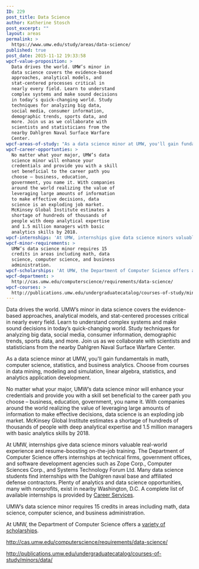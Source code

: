 ```yaml
---
ID: 229
post_title: Data Science
author: Katherine Stosch
post_excerpt: ""
layout: areas
permalink: >
  https://www.umw.edu/study/areas/data-science/
published: true
post_date: 2015-11-12 19:33:58
wpcf-value-proposition: >
  Data drives the world. UMW’s minor in
  data science covers the evidence-based
  approaches, analytical models, and
  stat-centered processes critical in
  nearly every field. Learn to understand
  complex systems and make sound decisions
  in today’s quick-changing world. Study
  techniques for analyzing big data,
  social media, consumer information,
  demographic trends, sports data, and
  more. Join us as we collaborate with
  scientists and statisticians from the
  nearby Dahlgren Naval Surface Warfare
  Center.
wpcf-areas-of-study: "As a data science minor at UMW, you'll gain fundamentals in math, computer science, statistics, and business analytics. Choose from courses in data mining, modeling and simulation, linear algebra, statistics, and analytics application development."
wpcf-career-opportunties: >
  No matter what your major, UMW’s data
  science minor will enhance your
  credentials and provide you with a skill
  set beneficial to the career path you
  choose – business, education,
  government, you name it. With companies
  around the world realizing the value of
  leveraging large amounts of information
  to make effective decisions, data
  science is an exploding job market.
  McKinsey Global Institute estimates a
  shortage of hundreds of thousands of
  people with deep analytical expertise
  and 1.5 million managers with basic
  analytics skills by 2018.
wpcf-internships: 'At UMW, internships give data science minors valuable real-world experience and resume-boosting on-the-job training. The Department of Computer Science offers internships at technical firms, government offices, and software development agencies such as Zope Corp., Computer Sciences Corp., and Systems Technology Forum Ltd. Many data science students find internships with the Dahlgren naval base and affiliated defense contractors. Plenty of analytics and data science opportunities, many with nonprofits, exist in nearby Washington, D.C. A complete list of available internships is provided by <a href="http://academics.umw.edu/academicandcareerservices/">Career Services</a>.'
wpcf-minor-requirements: >
  UMW’s data science minor requires 15
  credits in areas including math, data
  science, computer science, and business
  administration.
wpcf-scholarships: 'At UMW, the Department of Computer Science offers a <a href="http://cas.umw.edu/computerscience/scholarships-and-awards/available-scholarships/">variety of scholarships</a>.'
wpcf-department: >
  http://cas.umw.edu/computerscience/requirements/data-science/
wpcf-courses: >
  http://publications.umw.edu/undergraduatecatalog/courses-of-study/minors/data/
---
```


<!-- Types Custom Fields: -->

<!-- value-proposition -->
Data drives the world. UMW’s minor in data science covers the evidence-based approaches, analytical models, and stat-centered processes critical in nearly every field. Learn to understand complex systems and make sound decisions in today’s quick-changing world. Study techniques for analyzing big data, social media, consumer information, demographic trends, sports data, and more. Join us as we collaborate with scientists and statisticians from the nearby Dahlgren Naval Surface Warfare Center.
<!-- End value-proposition -->

<!-- areas-of-study -->
As a data science minor at UMW, you'll gain fundamentals in math, computer science, statistics, and business analytics. Choose from courses in data mining, modeling and simulation, linear algebra, statistics, and analytics application development.
<!-- End areas-of-study -->

<!-- career-opportunties -->
No matter what your major, UMW’s data science minor will enhance your credentials and provide you with a skill set beneficial to the career path you choose – business, education, government, you name it. With companies around the world realizing the value of leveraging large amounts of information to make effective decisions, data science is an exploding job market. McKinsey Global Institute estimates a shortage of hundreds of thousands of people with deep analytical expertise and 1.5 million managers with basic analytics skills by 2018.
<!-- End career-opportunties -->

<!-- internships -->
At UMW, internships give data science minors valuable real-world experience and resume-boosting on-the-job training. The Department of Computer Science offers internships at technical firms, government offices, and software development agencies such as Zope Corp., Computer Sciences Corp., and Systems Technology Forum Ltd. Many data science students find internships with the Dahlgren naval base and affiliated defense contractors. Plenty of analytics and data science opportunities, many with nonprofits, exist in nearby Washington, D.C. A complete list of available internships is provided by <a href="http://academics.umw.edu/academicandcareerservices/">Career Services</a>.
<!-- End internships -->

<!-- minor-requirements -->
UMW’s data science minor requires 15 credits in areas including math, data science, computer science, and business administration.
<!-- End minor-requirements -->

<!-- scholarships -->
At UMW, the Department of Computer Science offers a <a href="http://cas.umw.edu/computerscience/scholarships-and-awards/available-scholarships/">variety of scholarships</a>.
<!-- End scholarships -->

<!-- department -->
http://cas.umw.edu/computerscience/requirements/data-science/
<!-- End department -->

<!-- courses -->
http://publications.umw.edu/undergraduatecatalog/courses-of-study/minors/data/
<!-- End courses -->

<!-- End Types Custom Fields -->